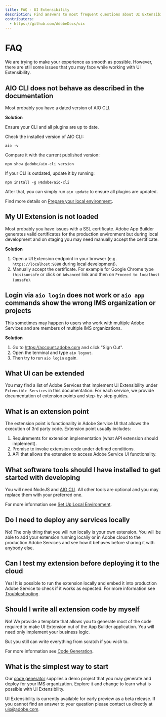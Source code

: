 ```yaml
---
title: FAQ - UI Extensibility
description: Find answers to most frequent questions about UI Extensibility
contributors:
  - https://github.com/AdobeDocs/uix
---
```

# FAQ

We are trying to make your experience as smooth as possible. However, there are still some issues that you may face while working with UI Extensibility.

## AIO CLI does not behave as described in the documentation

Most probably you have a dated version of AIO CLI.

**Solution**

Ensure your CLI and all plugins are up to date.

Check the installed version of AIO CLI:
```shell
aio -v
```

Compare it with the current published version:
```shell
npm show @adobe/aio-cli version
```

If your CLI is outdated, update it by running:
```shell
npm install -g @adobe/aio-cli
```

After that, you can simply run `aio update` to ensure all plugins are updated.

Find more details on [Prepare your local environment](../../guides/local-environment).

## My UI Extension is not loaded

Most probably you have issues with a SSL certificate. Adobe App Builder generates valid certificates for the production environment but during local development and on staging you may need manually accept the certificate.

**Solution**

1. Open a UI Extension endpoint in your browser (e.g. `https://localhost:9080` during local development).
2. Manually accept the certificate. For example for Google Chrome type `thisisunsafe` or click on `Advanced` link and then on `Proceed to localhost (unsafe)`.

## Login via `aio login` does not work or `aio app` commands show the wrong IMS organization or projects

This sometimes may happen to users who work with multiple Adobe Services and are members of multiple IMS organizations.

**Solution**

1. Go to https://account.adobe.com and click "Sign Out". 
2. Open the terminal and type `aio logout`.
3. Then try to run `aio login` again.

## What UI can be extended

You may find a list of Adobe Services that implement UI Extensibility under `Extensible Services` in this documentation. For each service, we provide documentation of extension points and step-by-step guides.

## What is an extension point

The extension point is functionality in Adobe Service UI that allows the execution of 3rd party code. Extension point usually includes:
1. Requirements for extension implementation (what API extension should implement).
2. Promise to invoke extension code under defined conditions.
3. API that allows the extension to access Adobe Service UI functionality.

## What software tools should I have installed to get started with developing

You will need NodeJS and [AIO CLI](https://github.com/adobe/aio-cli). All other tools are optional and you may replace them with your preferred one.

For more information see [Set Up Local Environment](../../guides/local-environment/).

## Do I need to deploy any services locally

No! The only thing that you will run locally is your own extension. You will be able to add your extension running locally or in Adobe cloud to the production Adobe Services and see how it behaves before sharing it with anybody else.

## Can I test my extension before deploying it to the cloud

Yes! It is possible to run the extension locally and embed it into production Adobe Service to check if it works as expected.
For more information see [Troubleshooting](../../services/aem-cf-console-admin/debug).

## Should I write all extension code by myself

No! We provide a template that allows you to generate most of the code required to make UI Extension out of the App Builder application. You will need only implement your business logic.

But you still can write everything from scratch if you wish to.

For more information see [Code Generation](../../services/aem-cf-console-admin/code-generation/).

## What is the simplest way to start

Our [code generator](../../services/aem-cf-console-admin/code-generation/) supplies a demo project that you may generate and deploy for your IMS organization. Explore it and change to learn what is possible with UI Extensibility.


<InlineAlert slots="text" />

UI Extensibility is currently available for early preview as a beta release. If you cannot find an answer to your question please contact us directly at uix@adobe.com.
